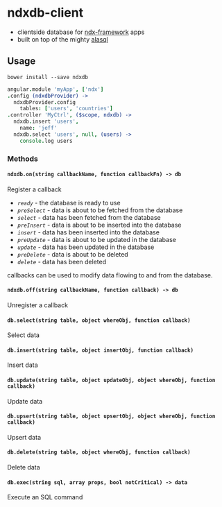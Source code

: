 # ndxdb-client
* clientside database for [ndx-framework](https://github.com/ndxbxrme/ndx-framework) apps  
* built on top of the mighty [alasql](https://github.com/agershun/alasql)  

## Usage  
`bower install --save ndxdb`  
```coffeescript
angular.module 'myApp', ['ndx']
.config (ndxdbProvider) ->
  ndxdbProvider.config
    tables: ['users', 'countries']
.controller 'MyCtrl', ($scope, ndxdb) ->
  ndxdb.insert 'users',
    name: 'jeff'
  ndxdb.select 'users', null, (users) ->
    console.log users
```

### Methods
<a name="methods"></a>

#### `ndxdb.on(string callbackName, function callbackFn) -> db`

Register a callback
- *`ready`*  - the database is ready to use
- *`preSelect`* - data is about to be fetched from the database
- *`select`* - data has been fetched from the database
- *`preInsert`* - data is about to be inserted into the database
- *`insert`* - data has been inserted into the database
- *`preUpdate`* - data is about to be updated in the database
- *`update`* - data has been updated in the database
- *`preDelete`* - data is about to be deleted  
- *`delete`* - data has been deleted  

callbacks can be used to modify data flowing to and from the database.  

#### `ndxdb.off(string callbackName, function callback) -> db`

Unregister a callback

#### `db.select(string table, object whereObj, function callback)`

Select data  

#### `db.insert(string table, object insertObj, function callback)`

Insert data

#### `db.update(string table, object updateObj, object whereObj, function callback)`

Update data

#### `db.upsert(string table, object upsertObj, object whereObj, function callback)`

Upsert data

#### `db.delete(string table, object whereObj, function callback)`

Delete data  

#### `db.exec(string sql, array props, bool notCritical) -> data`

Execute an SQL command
